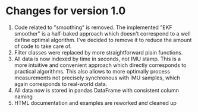 # Changes for version 1.0

1. Code related to "smoothing" is removed.
   The implemented "EKF smoother" is a half-baked approach which doesn't correspond to a well define optimal algorithm. 
   I've decided to remove it to reduce the amount of code to take care of.
2. Filter classes were replaced by more straightforward plain functions.
3. All data is now indexed by time in seconds, not IMU stamp. 
   This is a more intuitive and convenient approach which directly corresponds to practical algorithms.
   This also allows to more optimally process measurements not precisely synchronous with IMU samples, which again corresponds to real-world data.
4. All data now is stored in pandas DataFrame with consistent column naming
5. HTML documentation and examples are reworked and cleaned up
